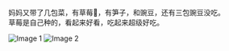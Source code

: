 妈妈又带了几包菜，有草莓🍓，有笋子，和豌豆，还有三包豌豆没吃。  
草莓是自己种的，看起来好看，吃起来超级好吃。

![Image 1](https://files.e5n.cc/media_attachments/files/114/512/507/693/009/017/original/0fadfab0704304a7.jpg)
![Image 2](https://files.e5n.cc/media_attachments/files/114/512/507/434/947/649/original/764edbb832146831.jpg)